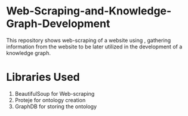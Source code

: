 # Web-Scraping-and-Knowledge-Graph-Development
This repository shows web-scraping of a website using , gathering information from the website to be later utilized in the development of a knowledge graph.

# Libraries Used

1. BeautifulSoup for Web-scraping
2. Proteje for ontology creation
3. GraphDB for storing the ontology
